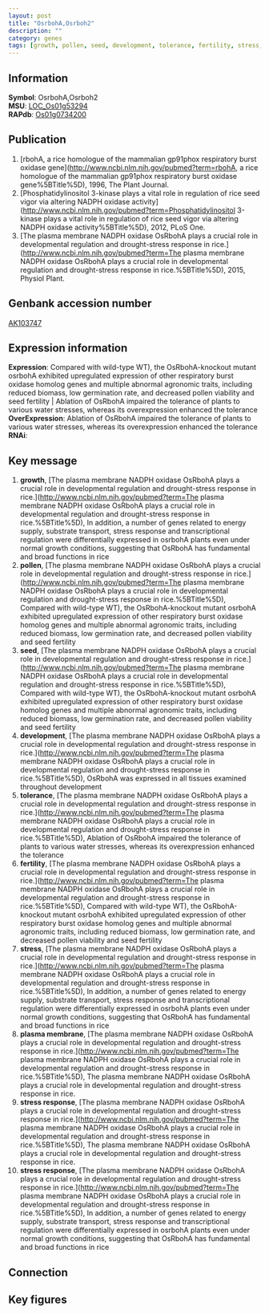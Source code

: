 ```yaml
---
layout: post
title: "OsrbohA,Osrboh2"
description: ""
category: genes
tags: [growth, pollen, seed, development, tolerance, fertility, stress, plasma membrane, stress response]
---
```


## Information
__Symbol__: OsrbohA,Osrboh2  
__MSU__: [LOC_Os01g53294](http://rice.plantbiology.msu.edu/cgi-bin/ORF_infopage.cgi?orf=LOC_Os01g53294)  
__RAPdb__: [Os01g0734200](http://rapdb.dna.affrc.go.jp/viewer/gbrowse_details/irgsp1?name=Os01g0734200)  

## Publication
1. [rbohA, a rice homologue of the mammalian gp91phox respiratory burst oxidase gene](http://www.ncbi.nlm.nih.gov/pubmed?term=rbohA, a rice homologue of the mammalian gp91phox respiratory burst oxidase gene%5BTitle%5D), 1996, The Plant Journal.
2. [Phosphatidylinositol 3-kinase plays a vital role in regulation of rice seed vigor via altering NADPH oxidase activity](http://www.ncbi.nlm.nih.gov/pubmed?term=Phosphatidylinositol 3-kinase plays a vital role in regulation of rice seed vigor via altering NADPH oxidase activity%5BTitle%5D), 2012, PLoS One.
3. [The plasma membrane NADPH oxidase OsRbohA plays a crucial role in developmental regulation and drought-stress response in rice.](http://www.ncbi.nlm.nih.gov/pubmed?term=The plasma membrane NADPH oxidase OsRbohA plays a crucial role in developmental regulation and drought-stress response in rice.%5BTitle%5D), 2015, Physiol Plant.

## Genbank accession number
[AK103747](http://www.ncbi.nlm.nih.gov/nuccore/AK103747)  

## Expression information
__Expression__: Compared with wild-type WT), the OsRbohA-knockout mutant osrbohA exhibited upregulated expression of other respiratory burst oxidase homolog genes and multiple abnormal agronomic traits, including reduced biomass, low germination rate, and decreased pollen viability and seed fertility |  Ablation of OsRbohA impaired the tolerance of plants to various water stresses, whereas its overexpression enhanced the tolerance  
__OverExpression__: Ablation of OsRbohA impaired the tolerance of plants to various water stresses, whereas its overexpression enhanced the tolerance  
__RNAi__:  

## Key message
1. __growth__, [The plasma membrane NADPH oxidase OsRbohA plays a crucial role in developmental regulation and drought-stress response in rice.](http://www.ncbi.nlm.nih.gov/pubmed?term=The plasma membrane NADPH oxidase OsRbohA plays a crucial role in developmental regulation and drought-stress response in rice.%5BTitle%5D),  In addition, a number of genes related to energy supply, substrate transport, stress response and transcriptional regulation were differentially expressed in osrbohA plants even under normal growth conditions, suggesting that OsRbohA has fundamental and broad functions in rice
2. __pollen__, [The plasma membrane NADPH oxidase OsRbohA plays a crucial role in developmental regulation and drought-stress response in rice.](http://www.ncbi.nlm.nih.gov/pubmed?term=The plasma membrane NADPH oxidase OsRbohA plays a crucial role in developmental regulation and drought-stress response in rice.%5BTitle%5D),  Compared with wild-type WT), the OsRbohA-knockout mutant osrbohA exhibited upregulated expression of other respiratory burst oxidase homolog genes and multiple abnormal agronomic traits, including reduced biomass, low germination rate, and decreased pollen viability and seed fertility
3. __seed__, [The plasma membrane NADPH oxidase OsRbohA plays a crucial role in developmental regulation and drought-stress response in rice.](http://www.ncbi.nlm.nih.gov/pubmed?term=The plasma membrane NADPH oxidase OsRbohA plays a crucial role in developmental regulation and drought-stress response in rice.%5BTitle%5D),  Compared with wild-type WT), the OsRbohA-knockout mutant osrbohA exhibited upregulated expression of other respiratory burst oxidase homolog genes and multiple abnormal agronomic traits, including reduced biomass, low germination rate, and decreased pollen viability and seed fertility
4. __development__, [The plasma membrane NADPH oxidase OsRbohA plays a crucial role in developmental regulation and drought-stress response in rice.](http://www.ncbi.nlm.nih.gov/pubmed?term=The plasma membrane NADPH oxidase OsRbohA plays a crucial role in developmental regulation and drought-stress response in rice.%5BTitle%5D),  OsRbohA was expressed in all tissues examined throughout development
5. __tolerance__, [The plasma membrane NADPH oxidase OsRbohA plays a crucial role in developmental regulation and drought-stress response in rice.](http://www.ncbi.nlm.nih.gov/pubmed?term=The plasma membrane NADPH oxidase OsRbohA plays a crucial role in developmental regulation and drought-stress response in rice.%5BTitle%5D),  Ablation of OsRbohA impaired the tolerance of plants to various water stresses, whereas its overexpression enhanced the tolerance
6. __fertility__, [The plasma membrane NADPH oxidase OsRbohA plays a crucial role in developmental regulation and drought-stress response in rice.](http://www.ncbi.nlm.nih.gov/pubmed?term=The plasma membrane NADPH oxidase OsRbohA plays a crucial role in developmental regulation and drought-stress response in rice.%5BTitle%5D),  Compared with wild-type WT), the OsRbohA-knockout mutant osrbohA exhibited upregulated expression of other respiratory burst oxidase homolog genes and multiple abnormal agronomic traits, including reduced biomass, low germination rate, and decreased pollen viability and seed fertility
7. __stress__, [The plasma membrane NADPH oxidase OsRbohA plays a crucial role in developmental regulation and drought-stress response in rice.](http://www.ncbi.nlm.nih.gov/pubmed?term=The plasma membrane NADPH oxidase OsRbohA plays a crucial role in developmental regulation and drought-stress response in rice.%5BTitle%5D),  In addition, a number of genes related to energy supply, substrate transport, stress response and transcriptional regulation were differentially expressed in osrbohA plants even under normal growth conditions, suggesting that OsRbohA has fundamental and broad functions in rice
8. __plasma membrane__, [The plasma membrane NADPH oxidase OsRbohA plays a crucial role in developmental regulation and drought-stress response in rice.](http://www.ncbi.nlm.nih.gov/pubmed?term=The plasma membrane NADPH oxidase OsRbohA plays a crucial role in developmental regulation and drought-stress response in rice.%5BTitle%5D), The plasma membrane NADPH oxidase OsRbohA plays a crucial role in developmental regulation and drought-stress response in rice.
9. __stress response__, [The plasma membrane NADPH oxidase OsRbohA plays a crucial role in developmental regulation and drought-stress response in rice.](http://www.ncbi.nlm.nih.gov/pubmed?term=The plasma membrane NADPH oxidase OsRbohA plays a crucial role in developmental regulation and drought-stress response in rice.%5BTitle%5D), The plasma membrane NADPH oxidase OsRbohA plays a crucial role in developmental regulation and drought-stress response in rice.
10. __stress response__, [The plasma membrane NADPH oxidase OsRbohA plays a crucial role in developmental regulation and drought-stress response in rice.](http://www.ncbi.nlm.nih.gov/pubmed?term=The plasma membrane NADPH oxidase OsRbohA plays a crucial role in developmental regulation and drought-stress response in rice.%5BTitle%5D),  In addition, a number of genes related to energy supply, substrate transport, stress response and transcriptional regulation were differentially expressed in osrbohA plants even under normal growth conditions, suggesting that OsRbohA has fundamental and broad functions in rice

## Connection

## Key figures


